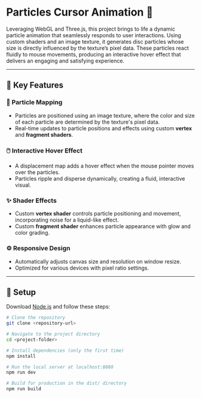 # Particles Cursor Animation 🌌  

Leveraging WebGL and Three.js, this project brings to life a dynamic particle animation that seamlessly responds to user interactions. Using custom shaders and an image texture, it generates disc particles whose size is directly influenced by the texture’s pixel data. These particles react fluidly to mouse movements, producing an interactive hover effect that delivers an engaging and satisfying experience.

---

## 🌟 Key Features  

### 🎨 Particle Mapping  
- Particles are positioned using an image texture, where the color and size of each particle are determined by the texture's pixel data.  
- Real-time updates to particle positions and effects using custom **vertex** and **fragment shaders**.  

### 🖱️ Interactive Hover Effect  
- A displacement map adds a hover effect when the mouse pointer moves over the particles.  
- Particles ripple and disperse dynamically, creating a fluid, interactive visual.  

### ✨ Shader Effects  
- Custom **vertex shader** controls particle positioning and movement, incorporating noise for a liquid-like effect.  
- Custom **fragment shader** enhances particle appearance with glow and color grading.  

### ⚙️ Responsive Design  
- Automatically adjusts canvas size and resolution on window resize.  
- Optimized for various devices with pixel ratio settings.  

---

## 🚀 Setup  

Download [Node.js](https://nodejs.org/en/download/) and follow these steps:  

```bash
# Clone the repository  
git clone <repository-url>  

# Navigate to the project directory  
cd <project-folder>  

# Install dependencies (only the first time)  
npm install  

# Run the local server at localhost:8080  
npm run dev  

# Build for production in the dist/ directory  
npm run build  
